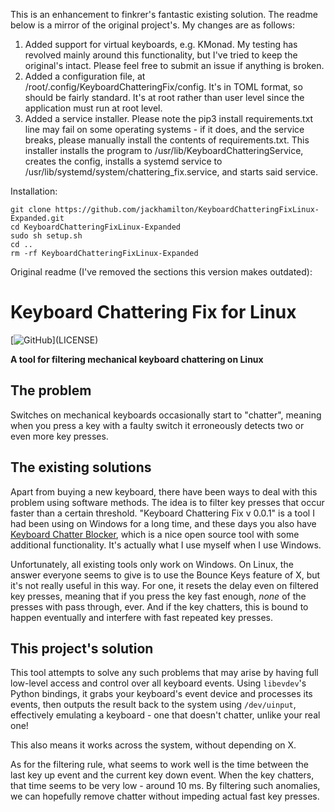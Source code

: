 This is an enhancement to finkrer's fantastic existing solution. The readme below is a mirror of the original project's. My changes are as follows:

1) Added support for virtual keyboards, e.g. KMonad. My testing has revolved mainly around this functionality, but I've tried to keep the original's intact. Please feel free to submit an issue if anything is broken.
2) Added a configuration file, at /root/.config/KeyboardChatteringFix/config. It's in TOML format, so should be fairly standard. It's at root rather than user level since the application must run at root level.
3) Added a service installer. Please note the pip3 install requirements.txt line may fail on some operating systems - if it does, and the service breaks, please manually install the contents of requirements.txt. This installer installs the program to /usr/lib/KeyboardChatteringService, creates the config, installs a systemd service to /usr/lib/systemd/system/chattering_fix.service, and starts said service.

Installation:
```shell
git clone https://github.com/jackhamilton/KeyboardChatteringFixLinux-Expanded.git
cd KeyboardChatteringFixLinux-Expanded
sudo sh setup.sh
cd ..
rm -rf KeyboardChatteringFixLinux-Expanded
```

Original readme (I've removed the sections this version makes outdated):
# __Keyboard Chattering Fix for Linux__

[![GitHub](https://img.shields.io/github/license/w2sv/KeyboardChatteringFix-Linux?)](LICENSE)

__A tool for filtering mechanical keyboard chattering on Linux__

## The problem

Switches on mechanical keyboards occasionally start to "chatter",
meaning when you press a key with a faulty switch it erroneously detects
two or even more key presses.

## The existing solutions

Apart from buying a new keyboard, there have been ways to deal
with this problem using software methods. The idea is to filter key presses
that occur faster than a certain threshold. "Keyboard Chattering Fix v 0.0.1"
is a tool I had been using on Windows for a long time, and these days you also have
[Keyboard Chatter Blocker](https://github.com/mcmonkeyprojects/KeyboardChatterBlocker),
which is a nice open source tool with some additional functionality. It's actually what
I use myself when I use Windows.

Unfortunately, all existing tools only work on Windows.
On Linux, the answer everyone seems to give is to use the Bounce Keys feature of X,
but it's not really useful in this way. For one, it resets the delay even on filtered
key presses, meaning that if you press the key fast enough,
*none* of the presses with pass through, ever. And if the key chatters,
this is bound to happen eventually and interfere with fast repeated key presses.

## This project's solution

This tool attempts to solve any such problems that may arise by having full low-level access
and control over all keyboard events.
Using `libevdev`'s Python bindings, it grabs your keyboard's event device and processes its events,
then outputs the result back to the system using `/dev/uinput`, effectively emulating a keyboard -
one that doesn't chatter, unlike your real one!

This also means it works across the system, without depending on X.

As for the filtering rule, what seems to work well is the time between the last key up event
and the current key down event. When the key chatters, that time seems to be very low - around 10 ms.
By filtering such anomalies, we can hopefully remove chatter without impeding actual fast key presses.
